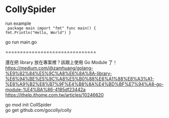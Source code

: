 # CollySpider

run example<br>
<code>
package main
import "fmt"
func main() {
    fmt.Println("Hello, World")
}
</code>

go run main.go<br>

===============================

還在把 library 放在專案裡？該跟上使用 Go Module 了！<br>
https://medium.com/@zamhuang/golang-%E9%82%84%E5%9C%A8%E6%8A%8A-library-%E6%94%BE%E5%9C%A8%E5%B0%88%E6%A1%88%E8%A3%A1-%E8%A9%B2%E8%B7%9F%E4%B8%8A%E4%BD%BF%E7%94%A8-go-module-%E4%BA%86-4185df23442a
<br>
https://ithelp.ithome.com.tw/articles/10246620

go mod init CollSpider <br>
go get github.com/gocolly/colly <br>
